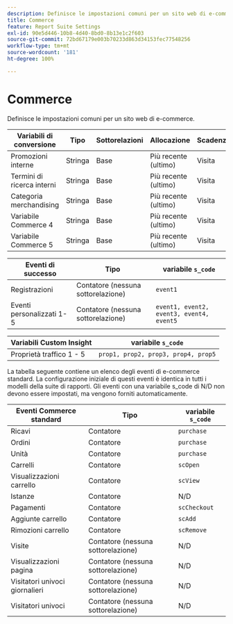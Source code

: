 ```yaml
---
description: Definisce le impostazioni comuni per un sito web di e-commerce.
title: Commerce
feature: Report Suite Settings
exl-id: 90e5d446-10b8-4d40-8bd0-8b13e1c2f603
source-git-commit: 72bd67179e003b70233d863d34153fec77548256
workflow-type: tm+mt
source-wordcount: '181'
ht-degree: 100%

---
```


# Commerce

Definisce le impostazioni comuni per un sito web di e-commerce.

| Variabili di conversione | Tipo | Sottorelazioni | Allocazione | Scadenza | variabile `s_code` |
|---|---|---|---|---|---|
| Promozioni interne | Stringa | Base | Più recente (ultimo) | Visita | `evar1` |
| Termini di ricerca interni | Stringa | Base | Più recente (ultimo) | Visita | `evar2` |
| Categoria merchandising | Stringa | Base | Più recente (ultimo) | Visita | `evar3` |
| Variabile Commerce 4 | Stringa | Base | Più recente (ultimo) | Visita | `evar4` |
| Variabile Commerce 5 | Stringa | Base | Più recente (ultimo) | Visita | `evar5` |

| Eventi di successo | Tipo | variabile `s_code` |
|---|---|---|
| Registrazioni | Contatore (nessuna sottorelazione) | `event1` |
| Eventi personalizzati 1-5 | Contatore (nessuna sottorelazione) | `event1, event2, event3, event4, event5` |

| Variabili Custom Insight | variabile `s_code` |
|---|---|
| Proprietà traffico 1 - 5 | `prop1, prop2, prop3, prop4, prop5` |

La tabella seguente contiene un elenco degli eventi di e-commerce standard. La configurazione iniziale di questi eventi è identica in tutti i modelli della suite di rapporti. Gli eventi con una variabile s_code di N/D non devono essere impostati, ma vengono forniti automaticamente.

| Eventi Commerce standard | Tipo | variabile `s_code` |
|---|---|---|
| Ricavi | Contatore | `purchase` |
| Ordini | Contatore | `purchase` |
| Unità | Contatore | `purchase` |
| Carrelli | Contatore | `scOpen` |
| Visualizzazioni carrello | Contatore | `scView` |
| Istanze | Contatore | N/D |
| Pagamenti | Contatore | `scCheckout` |
| Aggiunte carrello | Contatore | `scAdd` |
| Rimozioni carrello | Contatore | `scRemove` |
| Visite | Contatore (nessuna sottorelazione) | N/D |
| Visualizzazioni pagina | Contatore (nessuna sottorelazione) | N/D |
| Visitatori univoci giornalieri | Contatore (nessuna sottorelazione) | N/D |
| Visitatori univoci | Contatore (nessuna sottorelazione) | N/D |
